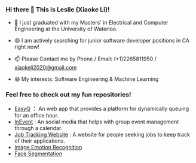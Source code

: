 ### Hi there 👋 This is Leslie (Xiaoke Li)!

- 🔭 I just graduated with my Masters' in Electrical and Computer Engineering at the University of Waterloo.
- 😄 I am actively searching for junior software developer positions in CA right now!

- 📫 Please Contact me by Phone / Email: (+1)2265811950 / xiaokeli2020@gmail.com
- 😄 My interests: Software Engineering & Machine Learning

### Feel free to check out my fun repositories!
- [EasyQ](https://github.com/Leslie6kkk/EasyQ--final-version) ： An web app that provides a platform for dynamically queuing for an office hour.
- [InEvent](https://github.com/Leslie6kkk/InEvent) : An social media that helps with group event management through a calendar.
- [Job Tracking Website](https://github.com/Leslie6kkk/Job-tracking-website) : A website for people seeking jobs to keep track of their applications.
- [Image Emotion Recognition](https://github.com/Leslie6kkk/Image-Emotion-Recognition-based-on-KERAS-Multi-Layer-Perceptron)
- [Face Segmentation](https://github.com/Leslie6kkk/Face-Segmentation)

